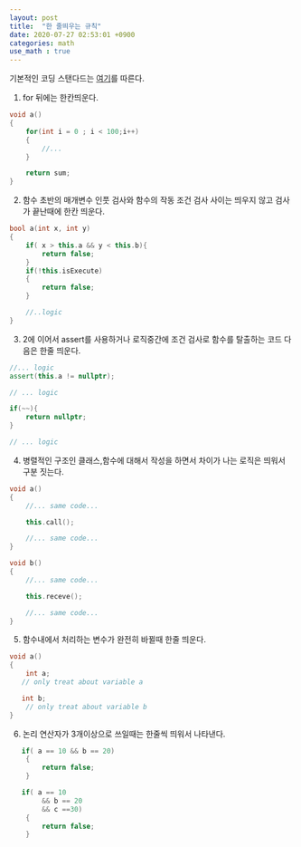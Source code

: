 ```yaml
---
layout: post
title:  "한 줄띄우는 규칙"
date: 2020-07-27 02:53:01 +0900
categories: math
use_math : true
---
```

기본적인 코딩 스탠다드는 [여기](https://docs.popekim.com/ko/coding-standards/cpp)를 따른다.

1. for 뒤에는 한칸띄운다.

```c++
void a()
{
    for(int i = 0 ; i < 100;i++)
    {
        //...
    }

    return sum;
}
```

2. 함수 초반의 매개변수 인풋 검사와 함수의 작동 조건 검사 사이는 띄우지 않고 검사가 끝난때에 한칸 띄운다.

```C++
bool a(int x, int y)
{
    if( x > this.a && y < this.b){
        return false;
    }
    if(!this.isExecute)
    {
        return false;
    }

    //..logic
}
```

3. 2에 이어서 assert를 사용하거나 로직중간에 조건 검사로 함수를 탈출하는 코드 다음은 한줄 띄운다.

```c++
//... logic
assert(this.a != nullptr);

// ... logic

if(~~){
    return nullptr;
}

// ... logic
```

4. 병렬적인 구조인 클래스,함수에 대해서 작성을 하면서 차이가 나는 로직은 띄워서 구분 짓는다.

```cpp
void a()
{
    //... same code...

    this.call();

    //... same code...
}

void b()
{
    //... same code...

    this.receve();

    //... same code...
}
```

5. 함수내에서 처리하는 변수가 완전히 바뀔때 한줄 띄운다.
```cpp
void a()
{
    int a;
   // only treat about variable a

   int b;
    // only treat about variable b
}
```

6. 논리 연산자가 3개이상으로 쓰일때는 한줄씩 띄워서 나타낸다.
```cpp
   if( a == 10 && b == 20)
	{
        return false;
    }

   if( a == 10
   		&& b == 20
		&& c ==30)
	{
        return false;
    }
```
